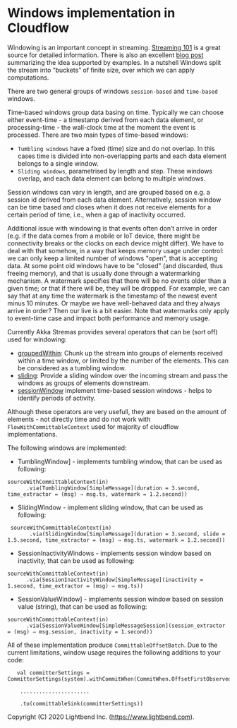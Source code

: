 # Windows implementation in Cloudflow

Windowing is an important concept in streaming. 
[Streaming 101](https://www.oreilly.com/radar/the-world-beyond-batch-streaming-101/) 
is a great source for detailed information. 
There is also an excellent [blog post](https://softwaremill.com/windowing-data-in-akka-streams/) 
summarizing the idea supported by examples. 
In a nutshell Windows split the stream into “buckets” of finite size, over which we can apply computations.

There are two general groups of windows `session-based` and `time-based` windows. 

Time-based windows group data basing on time. Typically we can choose either event-time - 
a timestamp derived from each data element, or processing-time - the wall-clock time at the moment the event is processed.
There are two main types of time-based windows: 
* `Tumbling windows` have a fixed (time) size and do not overlap. In this cases time is divided into non-overlapping parts 
and each data element belongs to a single window. 
* `Sliding windows`, parametrised by length and step. These windows overlap, and each data element can belong to multiple windows. 

Session windows can vary in length, and are grouped based on e.g. a session id derived from each data element. 
Alternatively, session window can be time based and closes when it does not receive elements for a certain 
period of time, i.e., when a gap of inactivity occurred.

Additional issue with windowing is that events often don’t arrive in order (e.g. if the data comes from 
a mobile or IoT device, there might be connectivity breaks or the clocks on each device might differ). 
We have to deal with that somehow, in a way that keeps memory usage under control: we can only keep a 
limited number of windows "open", that is accepting data. At some point old windows have to be "closed" 
(and discarded, thus freeing memory), and that is usually done through a watermarking mechanism. 
A watermark specifies that there will be no events older than a given time; or that if there will be, they will be dropped. 
For example, we can say that at any time the watermark is the timestamp of the newest event minus 10 minutes. 
Or maybe we have well-behaved data and they always arrive in order? Then our live is a bit easier.
Note that watermarks only apply to event-time case and impact both performance and memory usage.

Currently Akka Stremas provides several operators that can be (sort off) used for windowing:
* [groupedWithin](https://doc.akka.io/docs/akka/current/stream/operators/Source-or-Flow/groupedWithin.html): 
Chunk up the stream into groups of elements received within a time window, or limited by the number of the 
elements. This can be considered as a tumbling window.
* [sliding](https://doc.akka.io/docs/akka/current/stream/operators/Source-or-Flow/sliding.html): 
Provide a sliding window over the incoming stream and pass the windows as groups of elements downstream.
* [sessionWindow](https://index.scala-lang.org/efekahraman/akka-streams-session-window/akka-stream-session-window/0.1.0?target=_2.12)
implement time-based session windows - helps to identify periods of activity.

Although these operators are very usefull, they are based on the amount of elements - not directly time
and do not work with `FlowWithCommittableContext` used for majority of cloudflow implementations.

The following windows are implemented:
* TumblingWindow] - implements tumbling window, that can be used as following:
````
sourceWithCommittableContext(in)
      .via(TumblingWindow[SimpleMessage](duration = 3.second, time_extractor = (msg) ⇒ msg.ts, watermark = 1.2.second))
````
* SlidingWindow - implement sliding window, that can be used as following:
````
 sourceWithCommittableContext(in)
       .via(SlidingWindow[SimpleMessage](duration = 3.second, slide = 1.5.second, time_extractor = (msg) ⇒ msg.ts, watermark = 1.2.second)) 
````
* SessionInactivityWindows - implements session window based on inactivity, that can be used as following:
````
sourceWithCommittableContext(in)
      .via(SessionInactivityWindow[SimpleMessage](inactivity = 1.second, time_extractor = (msg) ⇒ msg.ts))                                           
 ````
* SessionValueWindow] - implements session window based on session value (string), that can be used as following:
````
sourceWithCommittableContext(in)
      .via(SessionValueWindow[SimpleMessageSession](session_extractor = (msg) ⇒ msg.session, inactivity = 1.second)) 
````

All of these implementation produce `CommittableOffsetBatch`. Due to the current limitations, window
usage requires the following additions to your code:
````
   val committerSettings = CommitterSettings(system).withCommitWhen(CommitWhen.OffsetFirstObserved)

    ......................

    .to(committableSink(committerSettings))
````

Copyright (C) 2020 Lightbend Inc. (https://www.lightbend.com).

